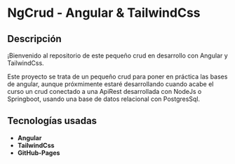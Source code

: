 # NgCrud - Angular & TailwindCss

## Descripción
¡Bienvenido al repositorio de este pequeño crud en desarrollo con Angular y TailwindCss.

Este proyecto se trata de un pequeño crud para poner en práctica las bases de angular, aunque próxmimente estaré desarrollando cuando acabe el curso un crud conectado a una ApiRest desarrollada con NodeJs o Springboot, usando una base de datos relacional con PostgresSql.

## Tecnologías usadas

- **Angular**
- **TailwindCss**
- **GitHub-Pages**

